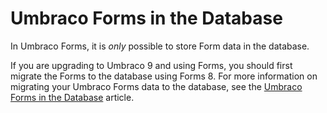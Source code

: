 # Umbraco Forms in the Database

In Umbraco Forms, it is _only_ possible to store Form data in the database.

If you are upgrading to Umbraco 9 and using Forms, you should first migrate the Forms to the database using Forms 8. For more information on migrating your Umbraco Forms data to the database, see the [Umbraco Forms in the Database](forms-in-the-database.md) article.
